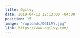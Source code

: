```yaml
---
title: Ogilvy
date: 2019-04-12 12:13:00 -04:00
position: 15
image: "/uploads/OGILVY.jpg"
link: https://www.ogilvy.com/
---
```


